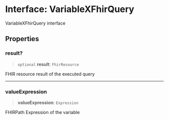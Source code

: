 # Interface: VariableXFhirQuery

VariableXFhirQuery interface

## Properties

### result?

> `optional` **result**: `FhirResource`

FHIR resource result of the executed query

***

### valueExpression

> **valueExpression**: `Expression`

FHIRPath Expression of the variable
